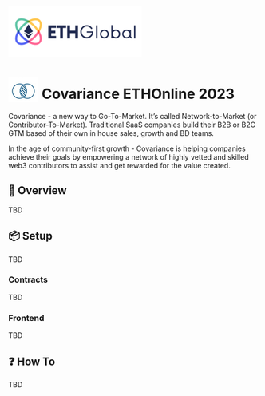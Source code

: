 <img src="./ethglobal.svg" alt="ethglobal logo" height=100 />

# <img src="./logo.jpg" alt="Covariance Logo" height=50 style="vertical-align:bottom;"/> Covariance ETHOnline 2023

Covariance - a new way to Go-To-Market. It’s called Network-to-Market (or Contributor-To-Market).
Traditional SaaS companies build their B2B or B2C GTM based of their own in house sales, growth and BD teams.

In the age of community-first growth - Covariance is helping companies achieve their goals by empowering a network of highly vetted and skilled web3 contributors to assist and get rewarded for the value created.

## 📝 Overview

TBD

## 📦 Setup

TBD

### Contracts

TBD

### Frontend

TBD

## ❓ How To

TBD
